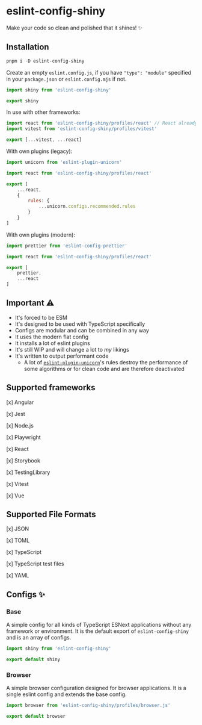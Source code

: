 # eslint-config-shiny

Make your code so clean and polished that it shines! :sparkles:

## Installation

```powershell
pnpm i -D eslint-config-shiny
```

Create an empty `eslint.config.js`, if you have `"type": "module"` specified in your `package.json` or `eslint.config.mjs` if not.

```js
import shiny from 'eslint-config-shiny'

export shiny
```

In use with other frameworks:

```js
import react from 'eslint-config-shiny/profiles/react' // React already extends the base config
import vitest from 'eslint-config-shiny/profiles/vitest'

export [...vitest, ...react]
```

With own plugins (legacy):

```js
import unicorn from 'eslint-plugin-unicorn'

import react from 'eslint-config-shiny/profiles/react'

export [
    ...react,
    {
        rules: {
            ...unicorn.configs.recommended.rules
        }
    }
]
```

With own plugins (modern):

```js
import prettier from 'eslint-config-prettier'

import react from 'eslint-config-shiny/profiles/react'

export [
    prettier,
    ...react
]
```

## Important :warning:

-   It's forced to be ESM
-   It's designed to be used with TypeScript specifically
-   Configs are modular and can be combined in any way
-   It uses the modern flat config
-   It installs a lot of eslint plugins
-   It's still WIP and will change a lot to _my_ likings
-   It's written to output performant code
    -   A lot of [`eslint-plugin-unicorn`](https://www.npmjs.com/package/eslint-plugin-unicorn)'s rules destroy the performance of some algorithms or for clean code and are therefore deactivated

## Supported frameworks

[x] Angular

[x] Jest

[x] Node.js

[x] Playwright

[x] React

[x] Storybook

[x] TestingLibrary

[x] Vitest

[x] Vue

## Supported File Formats

[x] JSON

[x] TOML

[x] TypeScript

[x] TypeScript test files

[x] YAML

## Configs :sparkles:

### Base

A simple config for all kinds of TypeScript ESNext applications without any framework or environment. It is the default export of `eslint-config-shiny` and is an array of configs.

```js
import shiny from 'eslint-config-shiny'

export default shiny
```

### Browser

A simple browser configuration designed for browser applications. It is a single eslint config and extends the base config.

```js
import browser from 'eslint-config-shiny/profiles/browser.js'

export default browser
```
